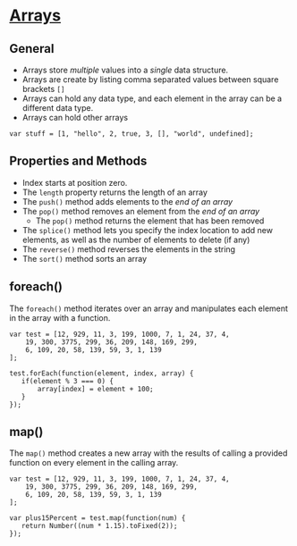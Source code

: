 # [Arrays](https://developer.mozilla.org/en-US/docs/Web/JavaScript/Reference/Global_Objects/Array)

## General
* Arrays store *multiple* values into a *single* data structure.
* Arrays are create by listing comma separated values between
square brackets `[]`
* Arrays can hold any data type, and each element in the array
can be a different data type.
* Arrays can hold other arrays

```
var stuff = [1, "hello", 2, true, 3, [], "world", undefined];
```

## Properties and Methods

* Index starts at position zero.
* The `length` property returns the length of an array
* The `push()` method adds elements to the *end of an array*
* The `pop()` method removes an element from the *end of an array*
    * The `pop()` method returns the element that has been removed
* The `splice()` method lets you specify the index location to add
new elements, as well as the number of elements to delete (if any)
* The `reverse()` method reverses the elements in the string
* The `sort()` method sorts an array


## foreach()
The `foreach()` method iterates over an array and manipulates each
element in the array with a function.

```
var test = [12, 929, 11, 3, 199, 1000, 7, 1, 24, 37, 4,
    19, 300, 3775, 299, 36, 209, 148, 169, 299,
    6, 109, 20, 58, 139, 59, 3, 1, 139
];

test.forEach(function(element, index, array) {
   if(element % 3 === 0) {
       array[index] = element + 100;
   }
});
```

## map()
The `map()` method creates a new array with the results of calling
a provided function on every element in the calling array.

```
var test = [12, 929, 11, 3, 199, 1000, 7, 1, 24, 37, 4,
    19, 300, 3775, 299, 36, 209, 148, 169, 299,
    6, 109, 20, 58, 139, 59, 3, 1, 139
];

var plus15Percent = test.map(function(num) {
   return Number((num * 1.15).toFixed(2));
});
```